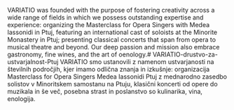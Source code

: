 VARIATIO was founded with the purpose of fostering creativity across a wide range of fields in which we possess outstanding expertise and experience: organizing the Masterclass for Opera Singers with Medea Iassonidi in Ptuj, featuring an international cast of soloists at the Minorite Monastery in Ptuj; presenting classical concerts that span from opera to musical theatre and beyond. Our deep passion and mission also embrace gastronomy, fine wines, and the art of oenology.# VARIATIO-drustvo-za-ustvarjalnost-Ptuj
VARIATIO smo ustanovili z namenom ustvarjanosti na številnih področjih, kjer imamo odlična znanja in izkušnje: organizacija Masterclass for Opera Singers Medea Iassonidi Ptuj z mednarodno zasedbo solistov v Minoritskem samostanu na Ptuju, klasični koncerti od opere do muzikala in še več, posebna strast in poslanstvo so kulinarika, vina, enologija.

